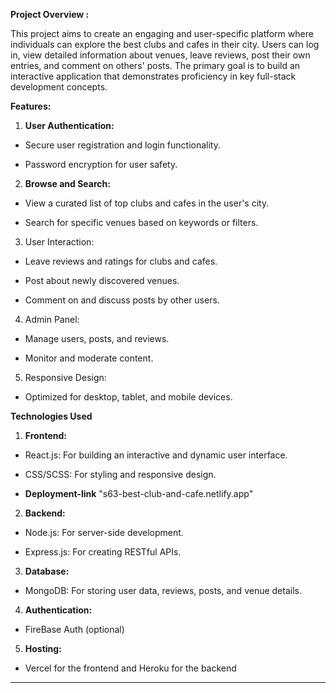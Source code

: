 **Project Overview :**

This project aims to create an engaging and user-specific platform where individuals can explore the best clubs and cafes in their city. Users can log in, view detailed information about venues, leave reviews, post their own entries, and comment on others' posts. The primary goal is to build an interactive application that demonstrates proficiency in key full-stack development concepts.

**Features:**

1. **User Authentication:**

- Secure user registration and login functionality.

- Password encryption for user safety.

2. **Browse and Search:**

- View a curated list of top clubs and cafes in the user's city.

- Search for specific venues based on keywords or filters.

3. User Interaction:

- Leave reviews and ratings for clubs and cafes.

- Post about newly discovered venues.

- Comment on and discuss posts by other users.

4. Admin Panel:

- Manage users, posts, and reviews.

- Monitor and moderate content.

5. Responsive Design:

- Optimized for desktop, tablet, and mobile devices.

**Technologies Used**

1. **Frontend:**

- React.js: For building an interactive and dynamic user interface.

- CSS/SCSS: For styling and responsive design.

- **Deployment-link** "s63-best-club-and-cafe.netlify.app"

2. **Backend:**

- Node.js: For server-side development.

- Express.js: For creating RESTful APIs.

3. **Database:**

- MongoDB: For storing user data, reviews, posts, and venue details.

4. **Authentication:**

- FireBase Auth (optional)

5. **Hosting:**

- Vercel for the frontend and Heroku for the backend
-------

